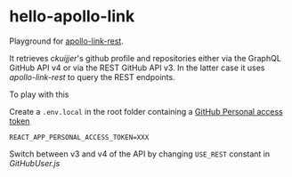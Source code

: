 # hello-apollo-link

Playground for [apollo-link-rest](https://github.com/apollographql/apollo-link-rest).

It retrieves _ckuijjer_'s github profile and repositories either via the GraphQL GitHub API v4 or via the REST GitHub API v3. In the latter case it uses _apollo-link-rest_ to query the REST endpoints.

To play with this

Create a `.env.local` in the root folder containing a [GitHub Personal access token](https://github.com/settings/tokens)

```
REACT_APP_PERSONAL_ACCESS_TOKEN=XXX
```

Switch between v3 and v4 of the API by changing `USE_REST` constant in _GitHubUser.js_